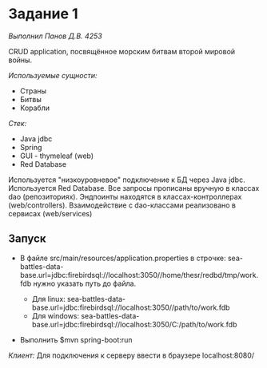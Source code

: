 # Задание 1

_Выполнил Панов Д.В. 4253_

CRUD application, посвящённое морским битвам второй мировой войны.

_Используемые сущности:_
- Страны
- Битвы
- Корабли

_Стек:_
- Java jdbc
- Spring
- GUI - thymeleaf (web)
- Red Database

Используется "низкоуровневое" подключение к БД через Java jdbc.
Используется Red Database. Все запросы прописаны вручную в классах dao
(репозиториях). Эндпоинты находятся в классах-контроллерах
(web/controllers). Взаимодействие с dao-классами реализовано в сервисах
(web/services)


## Запуск


- В файле src/main/resources/application.properties в строчке:
  sea-battles-data-base.url=jdbc:firebirdsql://localhost:3050//home/thesr/redbd/tmp/work.fdb
  нужно указать путь до файла.
    - Для linux:
      sea-battles-data-base.url=jdbc:firebirdsql://localhost:3050//path/to/work.fdb
    - Для windows:
      sea-battles-data-base.url=jdbc:firebirdsql://localhost:3050/C:/path/to/work.fdb

- Выполнить $mvn spring-boot:run

_Клиент:_
Для подключения к серверу ввести в браузере localhost:8080/
